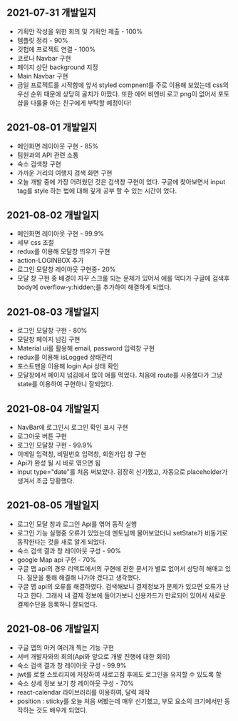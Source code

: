 ## 2021-07-31 개발일지

- 기획안 작성을 위한 회의 및 기획안 제출 - 100%
- 템플릿 정리 - 90%
- 깃헙에 프로젝트 연결 - 100%
- 코로나 Navbar 구현
- 페이지 상단 background 지정
- Main Navbar 구현
- 금일 프로젝트를 시작함에 앞서 styled compnent를 주로 이용해 보았는데 css의 우선 순위 때문에 상당히 골치가 아팠다. 또한 에어 비엔비 로고 png이 없어서 포토샵을 다룰줄 아는 친구에게 부탁할 예정이다!

## 2021-08-01 개발일지

- 메인화면 레이아웃 구현 - 85%
- 팀원과의 API 관련 소통
- 숙소 검색창 구현
- 가까운 거리의 여행지 검색 화면 구현
- 오늘 개발 중에 가장 어려웠던 것은 검색창 구현이 었다. 구글에 찾아보면서 input tag를 style 하는 법에 대해 깊게 공부 할 수 있는 시간이 었다.

## 2021-08-02 개발일지

- 메인화면 레이아웃 구현 - 99.9%
- 세부 css 조절
- redux를 이용해 모달창 띄우기 구현
- action-LOGINBOX 추가
- 로그인 모달창 레이아웃 구현중- 20%
- 모달 창 구현 중 배경이 자꾸 스크롤 되는 문제가 있어서 애를 먹다가 구글에 검색후 body에 overflow-y:hidden;를 추가하여 해결하게 되었다.

## 2021-08-03 개발일지

- 로그인 모달창 구현 - 80%
- 모달창 페이지 넘김 구현
- Material ui를 활용해 email, password 입력창 구현
- redux를 이용해 isLogged 상태관리
- 포스트맨을 이용해 login Api 상태 확인
- 모달창에서 페이지 넘김에서 많이 애를 먹었다. 처음에 route를 사용했다가 그냥 state를 이용하여 구현하니 잘되었다.

## 2021-08-04 개발일지

- NavBar에 로그인시 로그인 확인 표시 구현
- 로그아웃 버튼 구현
- 로그인 모달창 구현 - 99.9%
- 이메일 입력창, 비밀번호 입력창, 회원가입 창 구현
- Api가 완성 될 시 바로 엮으면 됨
- input type="date"를 처음 써보았다. 굉장히 신기했고, 자동으로 placeholder가 생겨서 조금 당황했다.

## 2021-08-05 개발일지

- 로그인 모달 창과 로그인 Api를 엮어 동작 실행
- 로그인 기능 실행중 오류가 있었는데 멘토님께 물어보았더니 setState가 비동기로 동작한다는 것을 새로 알게 되었다.
- 숙소 검색 결과 창 레이아웃 구성 - 90%
- google Map api 구현 - 70%
- 구글 맵 api의 경우 리액트에서의 구현에 관한 문서가 별로 없어서 상당히 해매고 있다. 질문을 통해 해결해 나가야 겠다고 생각했다.
- 구글 맵 api의 오류를 해결하였다. 검색해보니 결제정보가 문제가 있으면 오류가 난다고 한다. 그래서 내 결제 정보에 들어가보니 신용카드가 만료되어 있어서 새로운 결제수단을 등록하니 잘되었다.

## 2021-08-06 개발일지

- 구글 맵의 마커 여러개 찍는 기능 구현
- 서버 개발자와의 회의(Api와 앞으로 개발 진행에 대한 회의)
- 숙소 검색 결과 창 레이아웃 구성 - 99.9%
- jwt를 로컬 스토리지에 저장하여 새로고침 후에도 로그인을 유지할 수 있도록 함
- 숙소 상세 정보 보기 창 레이아웃 구성 - 70%
- react-calendar 라이브러리를 이용하여, 달력 제작
- position : sticky를 오늘 처음 써봤는데 매우 신기했고, 부모 요소의 크기에서만 동작하는 것도 배우게 되었다.
